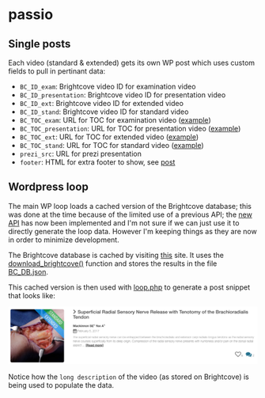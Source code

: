 # passio

## Single posts

Each video (standard & extended) gets its own WP post which uses custom fields to pull in pertinant data:

- `BC_ID_exam`: Brightcove video ID for examination video
- `BC_ID_presentation`: Brightcove video ID for presentation video
- `BC_ID_ext`: Brightcove video ID for extended video
- `BC_ID_stand`: Brightcove video ID for standard video
- `BC_TOC_exam`: URL for TOC for examination video ([example](http://brightcove.vo.llnwd.net/v1/unsecured/media/4741948344001/201803/1026/4741948344001_d62b91d1-ae6e-436e-be55-ca561ece5818.vtt?pubId=4741948344001&videoId=5755132843001))
- `BC_TOC_presentation`: URL for TOC for presentation video ([example](http://brightcove.vo.llnwd.net/v1/unsecured/media/4741948344001/201803/1026/4741948344001_d62b91d1-ae6e-436e-be55-ca561ece5818.vtt?pubId=4741948344001&videoId=5755132843001))
- `BC_TOC_ext`: URL for TOC for extended video ([example](http://brightcove.vo.llnwd.net/v1/unsecured/media/4741948344001/201803/1026/4741948344001_d62b91d1-ae6e-436e-be55-ca561ece5818.vtt?pubId=4741948344001&videoId=5755132843001))
- `BC_TOC_stand`: URL for TOC for standard video ([example](http://brightcove.vo.llnwd.net/v1/unsecured/media/4741948344001/201803/1026/4741948344001_d62b91d1-ae6e-436e-be55-ca561ece5818.vtt?pubId=4741948344001&videoId=5755132843001))
- `prezi_src`: URL for prezi presentation 
- `footer`: HTML for extra footer to show, see [post](http://passioeducation.com/submuscular-ulnar-nerve-transposition/)

## Wordpress loop

The main WP loop loads a cached version of the Brightcove database; this was done at the time because of the limited use of a previous API; the [new API](https://brightcovelearning.github.io/Brightcove-API-References/cms-api/v1/doc/index.html#api-videoGroup-Get_Videos) has now been implemented and I'm not sure if we can just use it to directly generate the loop data. However I'm keeping things as they are now in order to minimize development.

The Brightcove database is cached by visiting [this](http://passioeducation.com/download-database/) site. It uses the [download_brightcove()](https://github.com/ConstantinoSchillebeeckx/passio/blob/master/wp/wp-content/themes/PASSIO/functions.php#L2613) function and stores the results in the file [BC_DB.json](https://github.com/ConstantinoSchillebeeckx/passio/blob/master/wp/BC_DB.json).

This cached version is then used with [loop.php](https://github.com/ConstantinoSchillebeeckx/passio/blob/master/wp/wp-content/themes/PASSIO/loop.php) to generate a post snippet that looks like:

![snippet](snippet.png)

Notice how the `long description` of the video (as stored on Brightcove) is being used to populate the data.
